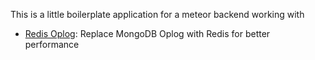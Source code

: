 This is a little boilerplate application for a meteor backend working with
* [Redis Oplog](https://github.com/cult-of-coders/redis-oplog): Replace MongoDB Oplog with Redis for better performance
